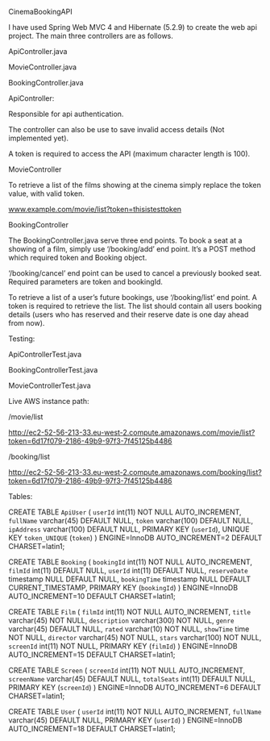 CinemaBookingAPI

I have used Spring Web MVC 4 and Hibernate (5.2.9) to create the web api project. The main three controllers are as follows.

ApiController.java

MovieController.java

BookingController.java

ApiController:

Responsible for api authentication.

The controller can also be use to save invalid access details (Not implemented yet). 

A token is required to access the API (maximum character length is 100). 

MovieController

To retrieve a list of the films showing at the cinema simply replace the token value, with valid token.

www.example.com/movie/list?token=thisistesttoken 

BookingController

The BookingController.java serve three end points. To book a seat at a showing of a film, simply use ‘/booking/add’ end point. It’s a POST method which required token and Booking object.

‘/booking/cancel’ end point can be used to cancel a previously booked seat. Required parameters are token and bookingId.

To retrieve a list of a user’s future bookings, use ‘/booking/list’ end point. A token is required to retrieve the list. The list should contain all users booking details (users who has reserved and their reserve date is one day ahead from now).


Testing:

ApiControllerTest.java

BookingControllerTest.java

MovieControllerTest.java


Live AWS instance path:

/movie/list

http://ec2-52-56-213-33.eu-west-2.compute.amazonaws.com/movie/list?token=6d17f079-2186-49b9-97f3-7f45125b4486 

/booking/list

http://ec2-52-56-213-33.eu-west-2.compute.amazonaws.com/booking/list?token=6d17f079-2186-49b9-97f3-7f45125b4486 

Tables:

CREATE TABLE `ApiUser` (
  `userId` int(11) NOT NULL AUTO_INCREMENT,
  `fullName` varchar(45) DEFAULT NULL,
  `token` varchar(100) DEFAULT NULL,
  `ipAddress` varchar(100) DEFAULT NULL,
  PRIMARY KEY (`userId`),
  UNIQUE KEY `token_UNIQUE` (`token`)
) ENGINE=InnoDB AUTO_INCREMENT=2 DEFAULT CHARSET=latin1;


CREATE TABLE `Booking` (
  `bookingId` int(11) NOT NULL AUTO_INCREMENT,
  `filmId` int(11) DEFAULT NULL,
  `userId` int(11) DEFAULT NULL,
  `reserveDate` timestamp NULL DEFAULT NULL,
  `bookingTime` timestamp NULL DEFAULT CURRENT_TIMESTAMP,
  PRIMARY KEY (`bookingId`)
) ENGINE=InnoDB AUTO_INCREMENT=10 DEFAULT CHARSET=latin1;


CREATE TABLE `Film` (
  `filmId` int(11) NOT NULL AUTO_INCREMENT,
  `title` varchar(45) NOT NULL,
  `description` varchar(300) NOT NULL,
  `genre` varchar(45) DEFAULT NULL,
  `rated` varchar(10) NOT NULL,
  `showTime` time NOT NULL,
  `director` varchar(45) NOT NULL,
  `stars` varchar(100) NOT NULL,
  `screenId` int(11) NOT NULL,
  PRIMARY KEY (`filmId`)
) ENGINE=InnoDB AUTO_INCREMENT=15 DEFAULT CHARSET=latin1;


CREATE TABLE `Screen` (
  `screenId` int(11) NOT NULL AUTO_INCREMENT,
  `screenName` varchar(45) DEFAULT NULL,
  `totalSeats` int(11) DEFAULT NULL,
  PRIMARY KEY (`screenId`)
) ENGINE=InnoDB AUTO_INCREMENT=6 DEFAULT CHARSET=latin1;


CREATE TABLE `User` (
  `userId` int(11) NOT NULL AUTO_INCREMENT,
  `fullName` varchar(45) DEFAULT NULL,
  PRIMARY KEY (`userId`)
) ENGINE=InnoDB AUTO_INCREMENT=18 DEFAULT CHARSET=latin1;

